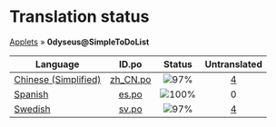 # Translation status
[Applets](../../README.md) &#187; **0dyseus@SimpleToDoList**

Language | ID.po | Status | Untranslated
---------|:--:|:------:|:-----------:
[Chinese (Simplified)](../../language-status/zh_CN.md) | [zh_CN.po](po/zh_CN.po) | ![97%](http://progressed.io/bar/97) | [4](untranslated-po/zh_CN.md)
[Spanish](../../language-status/es.md) | [es.po](po/es.po) | ![100%](http://progressed.io/bar/100) | 0
[Swedish](../../language-status/sv.md) | [sv.po](po/sv.po) | ![97%](http://progressed.io/bar/97) | [4](untranslated-po/sv.md)
